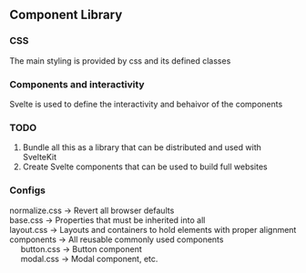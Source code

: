 ## Component Library

### CSS

The main styling is provided by css and its defined classes

### Components and interactivity

Svelte is used to define the interactivity and behaivor of the components

### TODO

1. Bundle all this as a library that can be distributed and used with SvelteKit
2. Create Svelte components that can be used to build full websites

### Configs

normalize.css -> Revert all browser defaults <br>
base.css -> Properties that must be inherited into all <br>
layout.css -> Layouts and containers to hold elements with proper alignment <br>
components -> All reusable commonly used components <br>
&nbsp;&nbsp;&nbsp;&nbsp; button.css -> Button component <br>
&nbsp;&nbsp;&nbsp;&nbsp; modal.css -> Modal component, etc. <br>
